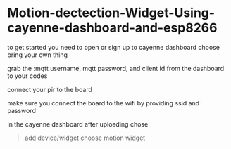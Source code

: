 # Motion-dectection-Widget-Using-cayenne-dashboard-and-esp8266
to get started you need to open or sign up to cayenne dashboard
choose bring your own thing

grab the :mqtt username, mqtt password, and client id from the dashboard to your codes

connect your pir to the board

make sure you connect the board to the wifi by providing ssid and password

in the cayenne dashboard after uploading chose
>add device/widget
>choose motion widget 
